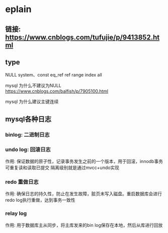 # eplain
## 链接: https://www.cnblogs.com/tufujie/p/9413852.html
## type
NULL
system、const
eq_ref
ref
range
index
all

mysql 为什么不建议为NULL
https://www.cnblogs.com/balfish/p/7905100.html

mysql 为什么建议主键连续

## mysql各种日志

### binlog: 二进制日志
### undo log: 回滚日志
作用: 保证数据的原子性，记录事务发生之前的一个版本，用于回滚，innodb事务可重复读和读取已提交 隔离级别就是通过mvcc+undo实现

### redo 重做日志
作用: 确保日志的持久性，防止在发生故障，脏页未写入磁盘。重启数据库会进行redo log执行重做，达到事务一致性

### relay log
作用: 用于数据库主从同步，将主库发来的bin log保存在本地，然后从库进行回放